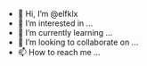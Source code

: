 - 👋 Hi, I’m @elfklx
- 👀 I’m interested in ...
- 🌱 I’m currently learning ...
- 💞️ I’m looking to collaborate on ...
- 📫 How to reach me ...

<!---
elfklx/elfklx is a ✨ special ✨ repository because its `README.md` (this file) appears on your GitHub profile.
You can click the Preview link to take a look at your changes.
--->
